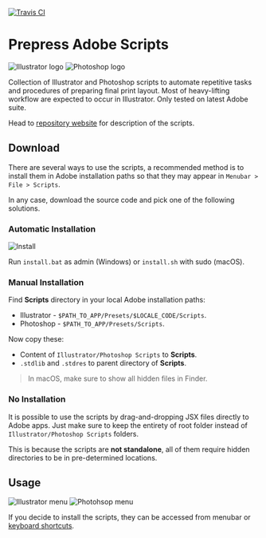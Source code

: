 [![Travis CI](https://img.shields.io/travis/com/hendraanggrian/prepress-adobe-scripts)](https://travis-ci.com/github/hendraanggrian/prepress-adobe-scripts/)

# Prepress Adobe Scripts

![Illustrator logo](https://github.com/hendraanggrian/prepress-adobe-scripts/raw/assets/logo_ai.png)
![Photoshop logo](https://github.com/hendraanggrian/prepress-adobe-scripts/raw/assets/logo_psd.png)

Collection of Illustrator and Photoshop scripts to automate repetitive tasks and procedures of preparing final print layout. Most of heavy-lifting workflow are expected to occur in Illustrator. Only tested on latest Adobe suite.

Head to [repository website](https://hendraanggrian.com/prepress-adobe-scripts/) for description of the scripts.

## Download

There are several ways to use the scripts, a recommended method is to install them in Adobe installation paths so that they may appear in `Menubar > File > Scripts`.

In any case, download the source code and pick one of the following solutions.

### Automatic Installation

![Install](https://github.com/hendraanggrian/prepress-adobe-scripts/raw/assets/install.png)

Run `install.bat` as admin (Windows) or `install.sh` with sudo (macOS).

### Manual Installation

Find **Scripts** directory in your local Adobe installation paths:

- Illustrator - `$PATH_TO_APP/Presets/$LOCALE_CODE/Scripts`.
- Photoshop - `$PATH_TO_APP/Presets/Scripts`.

Now copy these:

- Content of `Illustrator/Photoshop Scripts` to **Scripts**.
- `.stdlib` and `.stdres` to parent directory of **Scripts**.

> In macOS, make sure to show all hidden files in Finder.

### No Installation

It is possible to use the scripts by drag-and-dropping JSX files directly to Adobe apps.
Just make sure to keep the entirety of root folder instead of `Illustrator/Photoshop Scripts` folders.

This is because the scripts are **not standalone**, all of them require hidden directories to be in pre-determined locations.

## Usage

![Illustrator menu](https://github.com/hendraanggrian/prepress-adobe-scripts/raw/assets/menu_ai.png)
![Photohsop menu](https://github.com/hendraanggrian/prepress-adobe-scripts/raw/assets/menu_psd.png)

If you decide to install the scripts, they can be accessed from menubar or [keyboard shortcuts](Actions).
